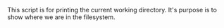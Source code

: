 This script is for printing the current working directory. It's purpose is to show where  we are in the filesystem.
